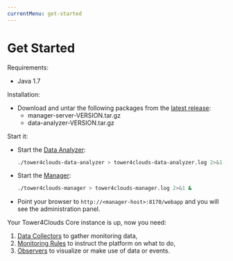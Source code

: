 ```yaml
---
currentMenu: get-started
---
```


# Get Started

Requirements:
- Java 1.7

Installation:
- Download and untar the following packages from the [latest release](https://github.com/deib-polimi/tower4clouds/releases):
	- manager-server-VERSION.tar.gz
	- data-analyzer-VERSION.tar.gz
	
Start it:
- Start the [Data Analyzer](data-analyzer.md):
	```bash
	./tower4clouds-data-analyzer > tower4clouds-data-analyzer.log 2>&1 &
	```
- Start the [Manager]:
	```bash
	./tower4clouds-manager > tower4clouds-manager.log 2>&1 &
	```
- Point your browser to `http://<manager-host>:8170/webapp` and you will see the administration panel.

Your Tower4Clouds Core instance is up, now you need:
1. [Data Collectors] to gather monitoring data,
2. [Monitoring Rules] to instruct the platform on what to do,
3. [Observers] to visualize or make use of data or events.

[Manager]: manager
[Data Collectors]: data-collectors
[Monitoring Rules]: monitoring-rules.html
[Observers]: observers

